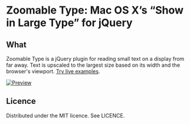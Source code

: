 # Zoomable Type: Mac OS X’s “Show in Large Type” for jQuery

## What

Zoomable Type is a jQuery plugin for reading small text on a display from far away. Text is upscaled to the largest size based on its width and the browser's viewport. [Try live examples](http://zoomabletype.tatey.com/).

[![Preview](http://cloud.github.com/downloads/tatey/jquery-zoomabletype/zoomed_preview.png)](http://zoomabletype.tatey.com/)

## Licence

Distributed under the MIT licence. See LICENCE.

